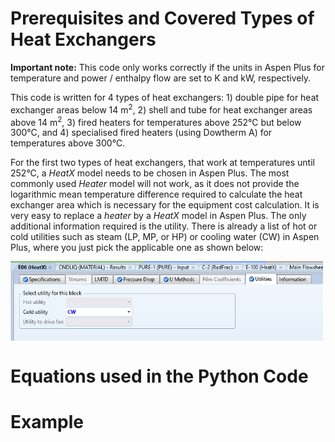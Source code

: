 # Prerequisites and Covered Types of Heat Exchangers

**Important note:** This code only works correctly if the units in Aspen Plus for temperature and power / enthalpy flow are set to K and kW, respectively.

This code is written for 4 types of heat exchangers: 1) double pipe for heat exchanger areas below 14 m<sup>2</sup>, 2) shell and tube for heat exchanger areas above 14 m<sup>2</sup>, 3) fired heaters for temperatures above 252°C but below 300°C, and 4) specialised fired heaters (using Dowtherm A) for temperatures above 300°C.

For the first two types of heat exchangers, that work at temperatures until 252°C, a *HeatX* model needs to be chosen in Aspen Plus. The most commonly used *Heater* model will not work, as it does not provide the logarithmic mean temperature difference required to calculate the heat exchanger area which is necessary for the equipment cost calculation. It is very easy to replace a *heater* by a *HeatX* model in Aspen Plus. The only additional information required is the utility. There is already a list of hot or cold utilities such as steam (LP, MP, or HP) or cooling water (CW) in Aspen Plus, where you just pick the applicable one as shown below:

<img align="center" src="https://github.com/A-JMinor/Python-Aspen-Plus-Connected-Model-for-the-Calculation-of-Equipment-Costs/blob/main/Pictures/HeatX.PNG" width="500">



# Equations used in the Python Code


# Example


